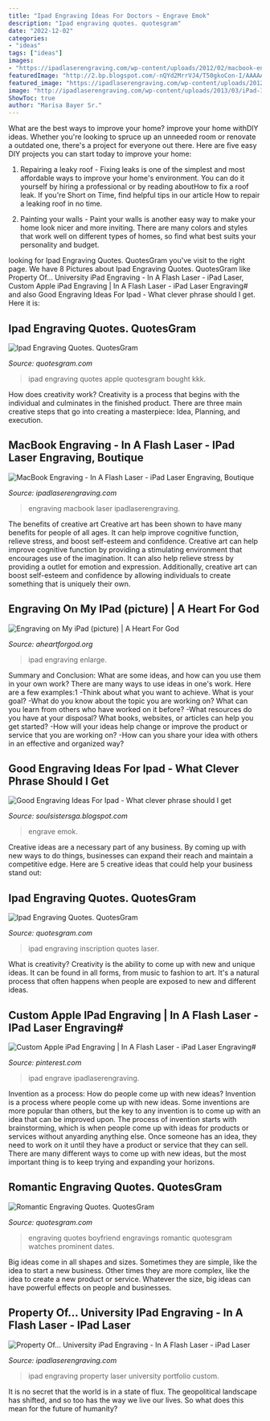 ```yaml
---
title: "Ipad Engraving Ideas For Doctors ~ Engrave Emok"
description: "Ipad engraving quotes. quotesgram"
date: "2022-12-02"
categories:
- "ideas"
tags: ["ideas"]
images:
- "https://ipadlaserengraving.com/wp-content/uploads/2012/02/macbook-engraving.jpg"
featuredImage: "http://2.bp.blogspot.com/-nQYd2MrrVJ4/T50gkoCon-I/AAAAAAAADCI/mM1JFdWaYQ4/s1600/ipad+engraving.JPG"
featured_image: "https://ipadlaserengraving.com/wp-content/uploads/2012/02/macbook-engraving.jpg"
image: "http://ipadlaserengraving.com/wp-content/uploads/2013/03/iPad-Inscription.jpg"
ShowToc: true
author: "Marisa Bayer Sr."
---
```



What are the best ways to improve your home?
improve your home withDIY ideas. Whether you're looking to spruce up an unneeded room or renovate a outdated one, there's a project for everyone out there. Here are five easy DIY projects you can start today to improve your home: 
1. Repairing a leaky roof - Fixing leaks is one of the simplest and most affordable ways to improve your home's environment. You can do it yourself by hiring a professional or by reading aboutHow to fix a roof leak. If you're Short on Time, find helpful tips in our article How to repair a leaking roof in no time. 

2. Painting your walls - Paint your walls is another easy way to make your home look nicer and more inviting. There are many colors and styles that work well on different types of homes, so find what best suits your personality and budget.

	

		
looking for Ipad Engraving Quotes. QuotesGram you've visit to the right page. We have 8 Pictures about Ipad Engraving Quotes. QuotesGram like Property Of… University iPad Engraving - In A Flash Laser - iPad Laser, Custom Apple iPad Engraving | In A Flash Laser - iPad Laser Engraving# and also Good Engraving Ideas For Ipad - What clever phrase should I get. Here it is:
		
    
## Ipad Engraving Quotes. QuotesGram

<img loading=lazy src="https://cdn.quotesgram.com/img/69/68/243627212-kkk_4353.jpg" onerror="this.onerror=null;this.src='https://tse1.mm.bing.net/th?id=OIP.HN7hxe3nLtNI7urm3jLa6QHaFt&amp;pid=15.1';" alt="Ipad Engraving Quotes. QuotesGram">

_Source: quotesgram.com_

>ipad engraving quotes apple quotesgram bought kkk. 

	

How does creativity work?
Creativity is a process that begins with the individual and culminates in the finished product. There are three main creative steps that go into creating a masterpiece: Idea, Planning, and execution.

    
## MacBook Engraving - In A Flash Laser - IPad Laser Engraving, Boutique

<img loading=lazy src="https://ipadlaserengraving.com/wp-content/uploads/2012/02/macbook-engraving.jpg" onerror="this.onerror=null;this.src='https://tse4.mm.bing.net/th?id=OIP.ap-IO5VKXtf7mGIlfsoqZgHaFF&amp;pid=15.1';" alt="MacBook Engraving - In A Flash Laser - iPad Laser Engraving, Boutique">

_Source: ipadlaserengraving.com_

>engraving macbook laser ipadlaserengraving. 

	

The benefits of creative art
Creative art has been shown to have many benefits for people of all ages. It can help improve cognitive function, relieve stress, and boost self-esteem and confidence.
Creative art can help improve cognitive function by providing a stimulating environment that encourages use of the imagination. It can also help relieve stress by providing a outlet for emotion and expression. Additionally, creative art can boost self-esteem and confidence by allowing individuals to create something that is uniquely their own.

    
## Engraving On My IPad (picture) | A Heart For God

<img loading=lazy src="http://2.bp.blogspot.com/-nQYd2MrrVJ4/T50gkoCon-I/AAAAAAAADCI/mM1JFdWaYQ4/s1600/ipad+engraving.JPG" onerror="this.onerror=null;this.src='https://tse1.mm.bing.net/th?id=OIP.Ue6LuYd483vztNhnmPJARAHaJ4&amp;pid=15.1';" alt="Engraving on My iPad (picture) | A Heart For God">

_Source: aheartforgod.org_

>ipad engraving enlarge. 

	

Summary and Conclusion: What are some ideas, and how can you use them in your own work?
There are many ways to use ideas in one's work. Here are a few examples:1 
-Think about what you want to achieve. What is your goal? 
-What do you know about the topic you are working on? What can you learn from others who have worked on it before? 
-What resources do you have at your disposal? What books, websites, or articles can help you get started? 
-How will your ideas help change or improve the product or service that you are working on? 
-How can you share your idea with others in an effective and organized way?

    
## Good Engraving Ideas For Ipad - What Clever Phrase Should I Get

<img loading=lazy src="http://i.imgur.com/9nHvft3.jpg" onerror="this.onerror=null;this.src='https://tse1.mm.bing.net/th?id=OIP.t37HP2rb28GjhsXWcT0m1wHaJ3&amp;pid=15.1';" alt="Good Engraving Ideas For Ipad - What clever phrase should I get">

_Source: soulsistersga.blogspot.com_

>engrave emok. 

	

Creative ideas are a necessary part of any business. By coming up with new ways to do things, businesses can expand their reach and maintain a competitive edge. Here are 5 creative ideas that could help your business stand out: 

    
## Ipad Engraving Quotes. QuotesGram

<img loading=lazy src="http://ipadlaserengraving.com/wp-content/uploads/2013/03/iPad-Inscription.jpg" onerror="this.onerror=null;this.src='https://tse4.mm.bing.net/th?id=OIP.NoaI-BNJqf7BVUHSI9SDXwHaE5&amp;pid=15.1';" alt="Ipad Engraving Quotes. QuotesGram">

_Source: quotesgram.com_

>ipad engraving inscription quotes laser. 

	

What is creativity?
Creativity is the ability to come up with new and unique ideas. It can be found in all forms, from music to fashion to art. It's a natural process that often happens when people are exposed to new and different ideas.

    
## Custom Apple IPad Engraving | In A Flash Laser - IPad Laser Engraving#

<img loading=lazy src="https://i.pinimg.com/736x/ff/65/7b/ff657bbcc78029c919c7fc3b27ae79ca--laser-engraving-apple-ipad.jpg" onerror="this.onerror=null;this.src='https://tse1.mm.bing.net/th?id=OIP.7nq7djS_wbRc2oXTxMfWNAAAAA&amp;pid=15.1';" alt="Custom Apple iPad Engraving | In A Flash Laser - iPad Laser Engraving#">

_Source: pinterest.com_

>ipad engrave ipadlaserengraving. 

	

Invention as a process: How do people come up with new ideas?
Invention is a process where people come up with new ideas. Some inventions are more popular than others, but the key to any invention is to come up with an idea that can be improved upon. The process of invention starts with brainstorming, which is when people come up with ideas for products or services without anyarding anything else. Once someone has an idea, they need to work on it until they have a product or service that they can sell. There are many different ways to come up with new ideas, but the most important thing is to keep trying and expanding your horizons.

    
## Romantic Engraving Quotes. QuotesGram

<img loading=lazy src="https://cdn.quotesgram.com/img/97/82/2131992785-Prominent-Dates-In-Your-Life-For-Watch-Engraving.jpg" onerror="this.onerror=null;this.src='https://tse3.mm.bing.net/th?id=OIP.slO6SUCYP8jykKxunNNc-wHaFI&amp;pid=15.1';" alt="Romantic Engraving Quotes. QuotesGram">

_Source: quotesgram.com_

>engraving quotes boyfriend engravings romantic quotesgram watches prominent dates. 

	

Big ideas come in all shapes and sizes. Sometimes they are simple, like the idea to start a new business. Other times they are more complex, like the idea to create a new product or service. Whatever the size, big ideas can have powerful effects on people and businesses.

    
## Property Of… University IPad Engraving - In A Flash Laser - IPad Laser

<img loading=lazy src="http://ipadlaserengraving.com/wp-content/uploads/2012/09/Property-Of-iPad-Engraving1.jpg" onerror="this.onerror=null;this.src='https://tse4.mm.bing.net/th?id=OIP.J1qRtT2se6pkdCWyhh5o8AHaFF&amp;pid=15.1';" alt="Property Of… University iPad Engraving - In A Flash Laser - iPad Laser">

_Source: ipadlaserengraving.com_

>ipad engraving property laser university portfolio custom. 

	

It is no secret that the world is in a state of flux. The geopolitical landscape has shifted, and so too has the way we live our lives. So what does this mean for the future of humanity? 

